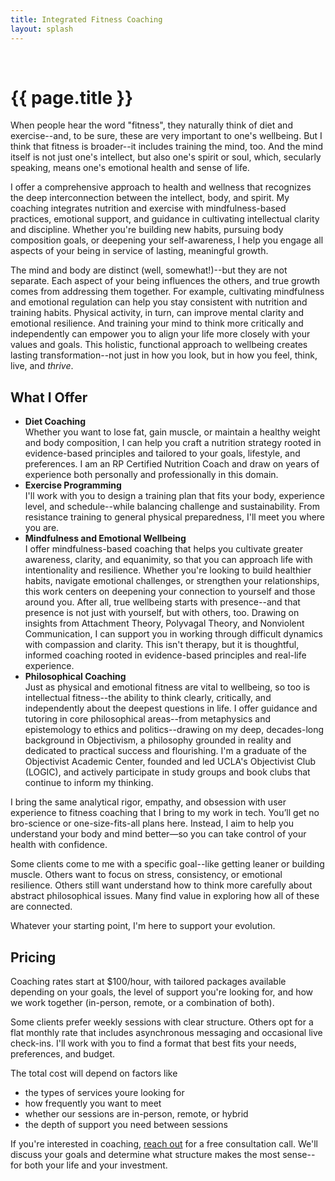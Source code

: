 ```yaml
---
title: Integrated Fitness Coaching
layout: splash
---
```


<br />

# {{ page.title }}

When people hear the word "fitness", they naturally think of diet and exercise--and, to be sure, these are very important to one's wellbeing. But I think that fitness is broader--it includes training the mind, too. And the mind itself is not just one's intellect, but also one's spirit or soul, which, secularly speaking, means one's emotional health and sense of life.

I offer a comprehensive approach to health and wellness that recognizes the deep interconnection between the intellect, body, and spirit. My coaching integrates nutrition and exercise with mindfulness-based practices, emotional support, and guidance in cultivating intellectual clarity and discipline. Whether you're building new habits, pursuing body composition goals, or deepening your self-awareness, I help you engage all aspects of your being in service of lasting, meaningful growth.

The mind and body are distinct (well, somewhat!)--but they are not separate. Each aspect of your being influences the others, and true growth comes from addressing them together. For example, cultivating mindfulness and emotional regulation can help you stay consistent with nutrition and training habits. Physical activity, in turn, can improve mental clarity and emotional resilience. And training your mind to think more critically and independently can empower you to align your life more closely with your values and goals. This holistic, functional approach to wellbeing creates lasting transformation--not just in how you look, but in how you feel, think, live, and _thrive_.

## What I Offer

* **Diet Coaching**<br />Whether you want to lose fat, gain muscle, or maintain a healthy weight and body composition, I can help you craft a nutrition strategy rooted in evidence-based principles and tailored to your goals, lifestyle, and preferences. I am an RP Certified Nutrition Coach and draw on years of experience both personally and professionally in this domain.
* **Exercise Programming**<br />I'll work with you to design a training plan that fits your body, experience level, and schedule--while balancing challenge and sustainability. From resistance training to general physical preparedness, I'll meet you where you are.
* **Mindfulness and Emotional Wellbeing**<br />I offer mindfulness-based coaching that helps you cultivate greater awareness, clarity, and equanimity, so that you can approach life with intentionality and resilience. Whether you're looking to build healthier habits, navigate emotional challenges, or strengthen your relationships, this work centers on deepening your connection to yourself and those around you. After all, true wellbeing starts with presence--and that presence is not just with yourself, but with others, too. Drawing on insights from Attachment Theory, Polyvagal Theory, and Nonviolent Communication, I can support you in working through difficult dynamics with compassion and clarity. This isn't therapy, but it is thoughtful, informed coaching rooted in evidence-based principles and real-life experience.
* **Philosophical Coaching**<br />Just as physical and emotional fitness are vital to wellbeing, so too is intellectual fitness--the ability to think clearly, critically, and independently about the deepest questions in life. I offer guidance and tutoring in core philosophical areas--from metaphysics and epistemology to ethics and politics--drawing on my deep, decades-long background in Objectivism, a philosophy grounded in reality and dedicated to practical success and flourishing. I'm a graduate of the Objectivist Academic Center, founded and led UCLA's Objectivist Club (LOGIC), and actively participate in study groups and book clubs that continue to inform my thinking.

I bring the same analytical rigor, empathy, and obsession with user experience to fitness coaching that I bring to my work in tech. You’ll get no bro-science or one-size-fits-all plans here. Instead, I aim to help you understand your body and mind better—so you can take control of your health with confidence.

Some clients come to me with a specific goal--like getting leaner or building muscle. Others want to focus on stress, consistency, or emotional resilience. Others still want understand how to think more carefully about abstract philosophical issues. Many find value in exploring how all of these are connected.

Whatever your starting point, I'm here to support your evolution.

## Pricing

Coaching rates start at $100/hour, with tailored packages available depending on your goals, the level of support you're looking for, and how we work together (in-person, remote, or a combination of both).

Some clients prefer weekly sessions with clear structure. Others opt for a flat monthly rate that includes asynchronous messaging and occasional live check-ins. I'll work with you to find a format that best fits your needs, preferences, and budget.

The total cost will depend on factors like
* the types of services youre looking for
* how frequently you want to meet
* whether our sessions are in-person, remote, or hybrid
* the depth of support you need between sessions

If you're interested in coaching, [reach out](/contact/) for a free consultation call. We'll discuss your goals and determine what structure makes the most sense--for both your life and your investment.


